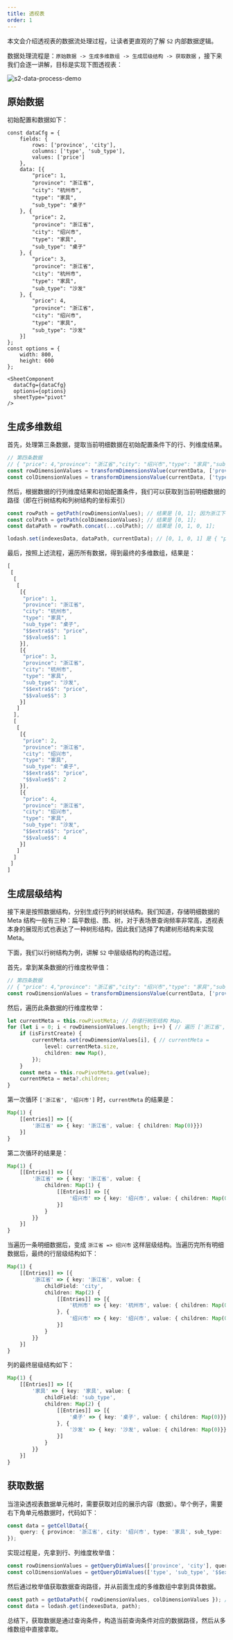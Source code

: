 ```yaml
---
title: 透视表
order: 1
---
```


本文会介绍透视表的数据流处理过程，让读者更直观的了解 `S2` 内部数据逻辑。

数据处理流程是：`原始数据 -> 生成多维数组 -> 生成层级结构 -> 获取数据` ，接下来我们会逐一讲解，目标是实现下图透视表：

![s2-data-process-demo](https://gw.alipayobjects.com/mdn/rms_56cbb2/afts/img/A*J2fuRIJnQdgAAAAAAAAAAAAAARQnAQ)

## 原始数据

初始配置和数据如下：

```tsx
const dataCfg = {
    fields: {
        rows: ['province', 'city'],
        columns: ['type', 'sub_type'],
        values: ['price']
    },
    data: [{
        "price": 1,
        "province": "浙江省",
        "city": "杭州市",
        "type": "家具",
        "sub_type": "桌子"
    }, {
        "price": 2,
        "province": "浙江省",
        "city": "绍兴市",
        "type": "家具",
        "sub_type": "桌子"
    }, {
        "price": 3,
        "province": "浙江省",
        "city": "杭州市",
        "type": "家具",
        "sub_type": "沙发"
    }, {
        "price": 4,
        "province": "浙江省",
        "city": "绍兴市",
        "type": "家具",
        "sub_type": "沙发"
    }]
};
const options = {
    width: 800,
    height: 600
};

<SheetComponent
  dataCfg={dataCfg}
  options={options}
  sheetType="pivot"
/>
```

## 生成多维数组

首先，处理第三条数据，提取当前明细数据在初始配置条件下的行、列维度结果。

```ts
// 第四条数据
// { "price": 4,"province": "浙江省","city": "绍兴市","type": "家具","sub_type": "沙发" }
const rowDimensionValues = transformDimensionsValue(currentData, ['province', 'city']); // 结果是 ['浙江省', '绍兴市']
const colDimensionValues = transformDimensionsValue(currentData, ['type', 'sub_type']); // 结果是 ['家具', '沙发']
```

然后，根据数据的行列维度结果和初始配置条件，我们可以获取到当前明细数据的路径（即在行树结构和列树结构的坐标索引）

```ts
const rowPath = getPath(rowDimensionValues); // 结果是 [0, 1]; 因为浙江下面有杭州和绍兴，所以绍兴坐标为 1，下同。
const colPath = getPath(colDimensionValues); // 结果是 [0, 1];
const dataPath = rowPath.concat(...colPath); // 结果是 [0, 1, 0, 1];

lodash.set(indexesData, dataPath, currentData); // [0, 1, 0, 1] 是 { "price": 4,"province": "浙江省","city": "绍兴市","type": "家具","sub_type": "沙发" }
```

最后，按照上述流程，遍历所有数据，得到最终的多维数组，结果是：

```ts
[
 [
  [
   [
    [{
     "price": 1,
     "province": "浙江省",
     "city": "杭州市",
     "type": "家具",
     "sub_type": "桌子",
     "$$extra$$": "price",
     "$$value$$": 1
    }],
    [{
     "price": 3,
     "province": "浙江省",
     "city": "杭州市",
     "type": "家具",
     "sub_type": "沙发",
     "$$extra$$": "price",
     "$$value$$": 3
    }]
   ]
  ],
  [
   [
    [{
     "price": 2,
     "province": "浙江省",
     "city": "绍兴市",
     "type": "家具",
     "sub_type": "桌子",
     "$$extra$$": "price",
     "$$value$$": 2
    }],
    [{
     "price": 4,
     "province": "浙江省",
     "city": "绍兴市",
     "type": "家具",
     "sub_type": "沙发",
     "$$extra$$": "price",
     "$$value$$": 4
    }]
   ]
  ]
 ]
]
```

## 生成层级结构

接下来是按照数据结构，分别生成行列的树状结构。我们知道，存储明细数据的 Meta 结构一般有三种：扁平数组、图、树，对于表场景查询频率非常高，透视表本身的展现形式也表达了一种树形结构，因此我们选择了构建树形结构来实现 Meta。

下面，我们以行树结构为例，讲解 `S2` 中层级结构的构造过程。

首先，拿到某条数据的行维度枚举值：

```ts
// 第四条数据
// { "price": 4,"province": "浙江省","city": "绍兴市","type": "家具","sub_type": "沙发" }
const rowDimensionValues = transformDimensionsValue(currentData, ['province', 'city']); // 结果是 ['浙江省', '绍兴市']
```

然后，遍历此条数据的行维度枚举：

```ts
let currentMeta = this.rowPivotMeta; // 存储行树形结构 Map.
for (let i = 0; i < rowDimensionValues.length; i++) { // 遍历 ['浙江省', '绍兴市'];
    if (isFirstCreate) {
        currentMeta.set(rowDimensionValues[i], { // currentMeta = 
            level: currentMeta.size,
            children: new Map(),
        });
    }
    const meta = this.rowPivotMeta.get(value);
    currentMeta = meta?.children; 
}
```

第一次循环 `['浙江省', '绍兴市']` 时，`currentMeta` 的结果是：

```ts
Map(1) {
    [[entries]] => [{
        '浙江省' => { key: '浙江省', value: { children: Map(0)}})
    }]
}
```

第二次循环的结果是：

```ts
Map(1) {
    [[Entries]] => [{
        '浙江省' => { key: '浙江省', value: { 
            children: Map(1) {
                [[Entries]] => [{
                    '绍兴市' => { key: '绍兴市', value: { children: Map(0)}}
                }]
            }
        }}
    }]
}
```

当遍历一条明细数据后，变成 `浙江省 => 绍兴市` 这样层级结构。当遍历完所有明细数据后，最终的行层级结构如下：

```ts
Map(1) {
    [[Entries]] => [{
        '浙江省' => { key: '浙江省', value: { 
            childField: 'city',
            children: Map(2) {
                [[Entries]] => [{
                    '杭州市' => { key: '杭州市', value: { children: Map(0)}}
                }, {
                    '绍兴市' => { key: '绍兴市', value: { children: Map(0)}}
                }]
            }
        }}
    }]
}
```

列的最终层级结构如下：

```ts
Map(1) {
    [[Entries]] => [{
        '家具' => { key: '家具', value: { 
            childField: 'sub_type',
            children: Map(2) {
                [[Entries]] => [{
                    '桌子' => { key: '桌子', value: { children: Map(0)}}
                }, {
                    '沙发' => { key: '沙发', value: { children: Map(0)}}
                }]
            }
        }}
    }]
}
```

## 获取数据

当渲染透视表数据单元格时，需要获取对应的展示内容（数据）。举个例子，需要右下角单元格数据时，代码如下：

```ts
const data = getCellData({
    query: { province: '浙江省', city: '绍兴市', type: '家具', sub_type: '沙发', $$extra$$: 'price' }
});
```

实现过程是，先拿到行、列维度枚举值：

```ts
const rowDimensionValues = getQueryDimValues(['province', 'city'], query); // ['浙江省', '绍兴市']
const colDimensionValues = getQueryDimValues(['type', 'sub_type', '$$extra$$'], query); // ['家具', '沙发', 'price']
```

然后通过枚举值获取数据查询路径，并从前面生成的多维数组中拿到具体数据。

```ts
const path = getDataPath({ rowDimensionValues, colDimensionValues }); // [0, 1, 0, 1, 0]
const data = lodash.get(indexesData, path);
```

总结下，获取数据是通过查询条件，构造当前查询条件对应的数据路径，然后从多维数组中直接拿取。
